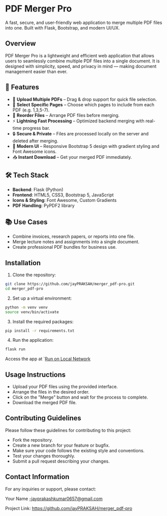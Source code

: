 # PDF Merger Pro

A fast, secure, and user-friendly web application to merge multiple PDF files into one. Built with Flask, Bootstrap, and modern UI/UX.

## Overview

PDF Merger Pro is a lightweight and efficient web application that allows users to seamlessly combine multiple PDF files into a single document.
It is designed with simplicity, speed, and privacy in mind — making document management easier than ever.

## 🚀 Features

- 📂 **Upload Multiple PDFs** – Drag & drop support for quick file selection.
- 🔢 **Select Specific Pages** – Choose which pages to include from each PDF (e.g. 1,3,5-7).
- 🔄 **Reorder Files** – Arrange PDF files before merging.
- ⚡ **Lightning Fast Processing** – Optimized backend merging with real-time progress bar.
- 🔒 **Secure & Private** – Files are processed locally on the server and deleted after merging.
- 🎨 **Modern UI** – Responsive Bootstrap 5 design with gradient styling and Font Awesome icons.
- 📥 **Instant Download** – Get your merged PDF immediately.

## 🛠️ Tech Stack

- **Backend**: Flask (Python)
- **Frontend**: HTML5, CSS3, Bootstrap 5, JavaScript
- **Icons & Styling**: Font Awesome, Custom Gradients
- **PDF Handling**: PyPDF2 library

## 📚 Use Cases

- Combine invoices, research papers, or reports into one file.
- Merge lecture notes and assignments into a single document.
- Create professional PDF bundles for business use.

## Installation

1. Clone the repository:

```bash
git clone https://github.com/jayPRAKSAH/merger_pdf-pro.git
cd merger_pdf-pro
```

2. Set up a virtual environment:

```bash
python -m venv venv
source venv/bin/activate
```

3. Install the required packages:

```bash
pip install -r requirements.txt
```

4. Run the application:

```bash
flask run
```

Access the app at `[Run on Local Network](http://10.2.1.11:5000/)


## Usage Instructions

- Upload your PDF files using the provided interface.
- Arrange the files in the desired order.
- Click on the "Merge" button and wait for the process to complete.
- Download the merged PDF file.

## Contributing Guidelines

Please follow these guidelines for contributing to this project:

- Fork the repository.
- Create a new branch for your feature or bugfix.
- Make sure your code follows the existing style and conventions.
- Test your changes thoroughly.
- Submit a pull request describing your changes.



## Contact Information

For any inquiries or support, please contact:

Your Name -jayprakashkumar0657@gmail.com

Project Link: https://github.com/jayPRAKSAH/merger_pdf-pro
